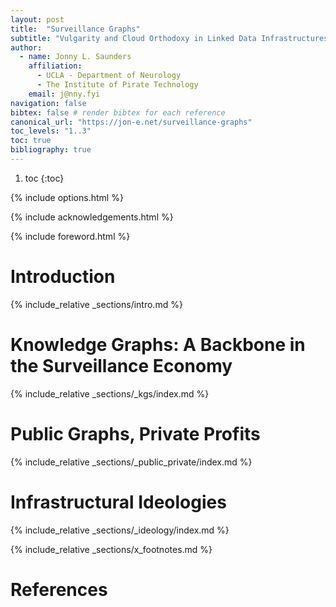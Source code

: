 ```yaml
---
layout: post
title:  "Surveillance Graphs"
subtitle: "Vulgarity and Cloud Orthodoxy in Linked Data Infrastructures"
author: 
  - name: Jonny L. Saunders
    affiliation: 
      - UCLA - Department of Neurology
      - The Institute of Pirate Technology
    email: j@nny.fyi
navigation: false
bibtex: false # render bibtex for each reference
canonical_url: "https://jon-e.net/surveillance-graphs"
toc_levels: "1..3"
toc: true
bibliography: true
---
```


1. toc
{:toc}

{% include options.html %}

{% include acknowledgements.html %}

{% include foreword.html %}

# Introduction

{% include_relative _sections/intro.md %}

# Knowledge Graphs: A Backbone in the Surveillance Economy

{% include_relative _sections/_kgs/index.md %}

# Public Graphs, Private Profits

{% include_relative _sections/_public_private/index.md %}

# Infrastructural Ideologies

{% include_relative _sections/_ideology/index.md %}


{% include_relative _sections/x_footnotes.md %}

# References
